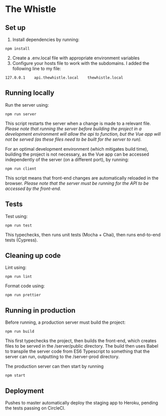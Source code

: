 # The Whistle

## Set up

1. Install dependencies by running:

```
npm install
```

2. Create a .env.local file with appropriate environment variables
3. Configure your hosts file to work with the subdomains. I added the following line to my file:

```
127.0.0.1    api.thewhistle.local    thewhistle.local
```

## Running locally

Run the server using:

```
npm run server
```

This script restarts the server when a change is made to a relevant file.
_Please note that running the server before building the project in a development environment will allow the api to function, but the Vue app will not be served (as these files need to be built for the server to run)._

For an optimal development environment (which mitigates build time), building the project is not necessary, as the Vue app can be accessed independently of the server (on a different port), by running:

```
npm run client
```

This script means that front-end changes are automatically reloaded in the browser.
_Please note that the server must be running for the API to be accessed by the front-end._

## Tests

Test using:

```
npm run test
```

This typechecks, then runs unit tests (Mocha + Chai), then runs end-to-end tests (Cypress).

## Cleaning up code

Lint using:

```
npm run lint
```

Format code using:

```
npm run prettier
```

## Running in production

Before running, a production server must build the project:

```
npm run build
```

This first typechecks the project, then builds the front-end, which creates files to be served in the /server/public directory. The build then uses Babel to transpile the server code from ES6 Typescript to something that the server can run, outputting to the /server-prod directory.

The production server can then start by running

```
npm start
```

## Deployment
Pushes to master automatically deploy the staging app to Heroku, pending the tests passing on CircleCI.